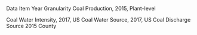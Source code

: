 Data Item	Year	Granularity
Coal Production,	2015, Plant-level




Coal Water Intensity, 2017,	US
Coal Water Source, 2017,		US
Coal Discharge Source	2015	County
